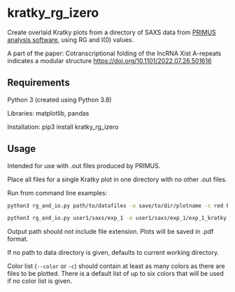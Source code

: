 # kratky_rg_izero
Create overlaid Kratky plots from a directory of SAXS data from [PRIMUS analysis software](https://www.embl-hamburg.de/biosaxs/primus.html),
using RG and I(0) values.
  
A part of the paper: Cotranscriptional folding of the lncRNA Xist A-repeats indicates a modular structure https://doi.org/10.1101/2022.07.26.501616
  
## Requirements
Python 3 (created using Python 3.8)

Libraries: matplotlib, pandas

Installation: pip3 install kratky_rg_izero

## Usage
Intended for use with .out files produced by PRIMUS.

Place all files for a single Kratky plot in one directory with no other .out files.

Run from command line examples:

``` bash
python3 rg_and_io.py path/to/datafiles -o save/to/dir/plotname -c red blue
```

```bash
python3 rg_and_io.py user1/saxs/exp_1 -o user1/saxs/exp_1/exp_1_kratky -c red blue
```

Output path should not include file extension. Plots will be saved in .pdf format.

If no path to data directory is given, defaults to current working directory.

Color list (`--color` or `-c`) should contain at least as many colors as there are files to be plotted. There is a default list of up to six colors that will
be used if no color list is given.
